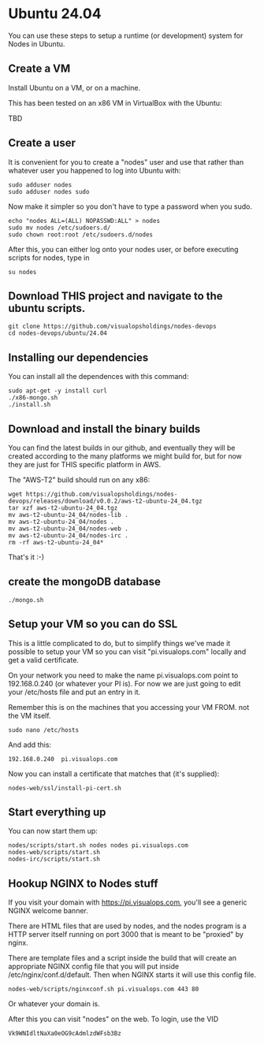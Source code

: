 # Ubuntu 24.04

You can use these steps to setup a runtime (or development) system for Nodes in Ubuntu.

## Create a VM

Install Ubuntu on a VM, or on a machine.

This has been tested on an x86 VM in VirtualBox with the Ubuntu:

TBD

## Create a user

It is convenient for you to create a "nodes" user and use that rather than whatever user
you happened to log into Ubuntu with:

```
sudo adduser nodes
sudo adduser nodes sudo
```

Now make it simpler so you don't have to type a password when you sudo.

```
echo "nodes ALL=(ALL) NOPASSWD:ALL" > nodes
sudo mv nodes /etc/sudoers.d/
sudo chown root:root /etc/sudoers.d/nodes
```

After this, you can either log onto your nodes user, or before executing scripts for nodes, type in

```
su nodes
```

## Download THIS project and navigate to the ubuntu scripts.

```
git clone https://github.com/visualopsholdings/nodes-devops
cd nodes-devops/ubuntu/24.04
```

## Installing our dependencies

You can install all the dependences with this command:

```
sudo apt-get -y install curl
./x86-mongo.sh
./install.sh
```

## Download and install the binary builds

You can find the latest builds in our github, and eventually they will be created according to the
many platforms we might build for, but for now they are just for THIS specific platform in AWS.

The "AWS-T2" build should run on any x86:

```
wget https://github.com/visualopsholdings/nodes-devops/releases/download/v0.0.2/aws-t2-ubuntu-24_04.tgz
tar xzf aws-t2-ubuntu-24_04.tgz
mv aws-t2-ubuntu-24_04/nodes-lib .
mv aws-t2-ubuntu-24_04/nodes .
mv aws-t2-ubuntu-24_04/nodes-web .
mv aws-t2-ubuntu-24_04/nodes-irc .
rm -rf aws-t2-ubuntu-24_04*
```

That's it :-)

## create the mongoDB database

```
./mongo.sh
```

## Setup your VM so you can do SSL

This is a little complicated to do, but to simplify things we've made it possible to setup
your VM so you can visit "pi.visualops.com" locally and get a valid certificate.

On your network you need to make the name pi.visualops.com point to 192.168.0.240 (or whatever
your PI is). For now we are just going to edit your /etc/hosts file and put an entry in it.

Remember this is on the machines that you accessing your VM FROM. not the VM itself.
```
sudo nano /etc/hosts
```

And add this:

```
192.168.0.240  pi.visualops.com
```

Now you can install a certificate that matches that (it's supplied):

```
nodes-web/ssl/install-pi-cert.sh
```

## Start everything up

You can now start them up:

```
nodes/scripts/start.sh nodes nodes pi.visualops.com
nodes-web/scripts/start.sh
nodes-irc/scripts/start.sh
```

## Hookup NGINX to Nodes stuff

If you visit your domain with https://pi.visualops.com, you'll see a generic NGINX
welcome banner.

There are HTML files that are used by nodes, and the nodes program is a HTTP server itself running on
port 3000 that is meant to be "proxied" by nginx.

There are template files and a script inside the build that will create an appropriate NGINX config
file that you will put inside /etc/nginx/conf.d/default. Then when NGINX starts it
will use this config file.

```
nodes-web/scripts/nginxconf.sh pi.visualops.com 443 80
```

Or whatever your domain is.

After this you can visit "nodes" on the web. To login, use the VID 

```
Vk9WNIdltNaXa0eOG9cAdmlzdWFsb3Bz
```

